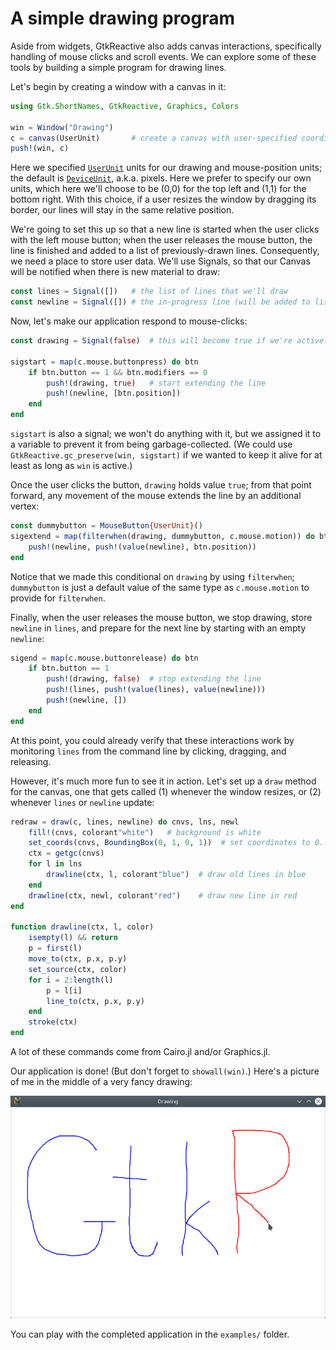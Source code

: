 # A simple drawing program

Aside from widgets, GtkReactive also adds canvas interactions,
specifically handling of mouse clicks and scroll events. We can
explore some of these tools by building a simple program for drawing
lines.

Let's begin by creating a window with a canvas in it:

```julia
using Gtk.ShortNames, GtkReactive, Graphics, Colors

win = Window("Drawing")
c = canvas(UserUnit)       # create a canvas with user-specified coordinates
push!(win, c)
```

Here we specified [`UserUnit`](@ref) units for our drawing and
mouse-position units; the default is [`DeviceUnit`](@ref),
a.k.a. pixels.  Here we prefer to specify our own units, which here
we'll choose to be (0,0) for the top left and (1,1) for the bottom
right. With this choice, if a user resizes the window by dragging its
border, our lines will stay in the same relative position.

We're going to set this up so that a new line is started when the user
clicks with the left mouse button; when the user releases the mouse
button, the line is finished and added to a list of previously-drawn
lines. Consequently, we need a place to store user data. We'll use
Signals, so that our Canvas will be notified when there is new
material to draw:

```julia
const lines = Signal([])   # the list of lines that we'll draw
const newline = Signal([]) # the in-progress line (will be added to list above)
```

Now, let's make our application respond to mouse-clicks:

```julia
const drawing = Signal(false)  # this will become true if we're actively dragging

sigstart = map(c.mouse.buttonpress) do btn
    if btn.button == 1 && btn.modifiers == 0
        push!(drawing, true)   # start extending the line
        push!(newline, [btn.position])
    end
end
```

`sigstart` is also a signal; we won't do anything with it, but we
assigned it to a variable to prevent it from being
garbage-collected. (We could use `GtkReactive.gc_preserve(win,
sigstart)` if we wanted to keep it alive for at least as long as `win`
is active.)

Once the user clicks the button, `drawing` holds value `true`; from
that point forward, any movement of the mouse extends the line by an
additional vertex:

```julia
const dummybutton = MouseButton{UserUnit}()
sigextend = map(filterwhen(drawing, dummybutton, c.mouse.motion)) do btn
    push!(newline, push!(value(newline), btn.position))
end
```

Notice that we made this conditional on `drawing` by using
`filterwhen`; `dummybutton` is just a default value of the same type
as `c.mouse.motion` to provide for `filterwhen`.

Finally, when the user releases the mouse button, we stop drawing, store
`newline` in `lines`, and prepare for the next line by starting with
an empty `newline`:

```julia
sigend = map(c.mouse.buttonrelease) do btn
    if btn.button == 1
        push!(drawing, false)  # stop extending the line
        push!(lines, push!(value(lines), value(newline)))
        push!(newline, [])
    end
end
```

At this point, you could already verify that these interactions work
by monitoring `lines` from the command line by clicking, dragging, and
releasing.

However, it's much more fun to see it in action. Let's set up a `draw`
method for the canvas, one that gets called (1) whenever the window
resizes, or (2) whenever `lines` or `newline` update:

```julia
redraw = draw(c, lines, newline) do cnvs, lns, newl
    fill!(cnvs, colorant"white")   # background is white
    set_coords(cnvs, BoundingBox(0, 1, 0, 1))  # set coordinates to 0..1 along each axis
    ctx = getgc(cnvs)
    for l in lns
        drawline(ctx, l, colorant"blue")  # draw old lines in blue
    end
    drawline(ctx, newl, colorant"red")    # draw new line in red
end

function drawline(ctx, l, color)
    isempty(l) && return
    p = first(l)
    move_to(ctx, p.x, p.y)
    set_source(ctx, color)
    for i = 2:length(l)
        p = l[i]
        line_to(ctx, p.x, p.y)
    end
    stroke(ctx)
end
```

A lot of these commands come from Cairo.jl and/or Graphics.jl.

Our application is done! (But don't forget to `showall(win)`.) Here's a
picture of me in the middle of a very fancy drawing:

![drawing](assets/drawing.png)

You can play with the completed application in the `examples/` folder.

